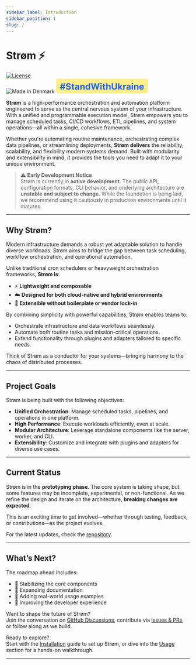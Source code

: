 ```yaml
---
sidebar_label: Introduction
sidebar_position: 1
slug: /
---
```


# Strøm ⚡

[![License](https://img.shields.io/badge/License-Apache_2.0-blue.svg)](https://opensource.org/licenses/Apache-2.0)  
![Made in Denmark](https://raw.githubusercontent.com/pedromxavier/flag-badges/main/badges/DK.svg)
[![StandWithUkraine](https://raw.githubusercontent.com/vshymanskyy/StandWithUkraine/main/badges/StandWithUkraine.svg)](https://github.com/vshymanskyy/StandWithUkraine/blob/main/docs/README.md)

**Strøm** is a high-performance orchestration and automation platform engineered to serve as the central nervous system of your infrastructure. With a unified and programmable execution model, Strøm empowers you to manage scheduled tasks, CI/CD workflows, ETL pipelines, and system operations—all within a single, cohesive framework.

Whether you're automating routine maintenance, orchestrating complex data pipelines, or streamlining deployments, **Strøm delivers** the reliability, scalability, and flexibility modern systems demand. Built with modularity and extensibility in mind, it provides the tools you need to adapt it to your unique environment.

> ⚠️ **Early Development Notice**  
> Strøm is currently in **active development**. The public API, configuration formats, CLI behavior, and underlying architecture are **unstable and subject to change**. While the foundation is being laid, we recommend using it cautiously in production environments until it matures.

---

## Why Strøm?

Modern infrastructure demands a robust yet adaptable solution to handle diverse workloads. Strøm aims to bridge the gap between task scheduling, workflow orchestration, and operational automation.

Unlike traditional cron schedulers or heavyweight orchestration frameworks, **Strøm is**:
- ⚡ **Lightweight and composable**
- ☁️ **Designed for both cloud-native and hybrid environments**
- 🔌 **Extensible without boilerplate or vendor lock-in**

By combining simplicity with powerful capabilities, Strøm enables teams to:
- Orchestrate infrastructure and data workflows seamlessly.
- Automate both routine tasks and mission-critical operations.
- Extend functionality through plugins and adapters tailored to specific needs.

Think of Strøm as a conductor for your systems—bringing harmony to the chaos of distributed processes.

---

## Project Goals

Strøm is being built with the following objectives:

- **Unified Orchestration**: Manage scheduled tasks, pipelines, and operations in one platform.
- **High Performance**: Execute workloads efficiently, even at scale.
- **Modular Architecture**: Leverage standalone components like the server, worker, and CLI.
- **Extensibility**: Customize and integrate with plugins and adapters for diverse use cases.

---

## Current Status

Strøm is in the **prototyping phase**. The core system is taking shape, but some features may be incomplete, experimental, or non-functional. As we refine the design and iterate on the architecture, **breaking changes are expected**.

This is an exciting time to get involved—whether through testing, feedback, or contributions—as the project evolves.

For the latest updates, check the [repository](https://github.com/stroem-hub/stroem).

---

## What’s Next?

The roadmap ahead includes:

- 🧱 Stabilizing the core components
- 📝 Expanding documentation
- 🧪 Adding real-world usage examples
- 🎯 Improving the developer experience

Want to shape the future of Strøm?  
Join the conversation on [GitHub Discussions](#), contribute via [Issues & PRs](https://github.com/stroem-hub/stroem), or follow along as we build.

Ready to explore?  
Start with the [Installation](#) guide to set up Strøm, or dive into the [Usage](#) section for a hands-on walkthrough.

---
